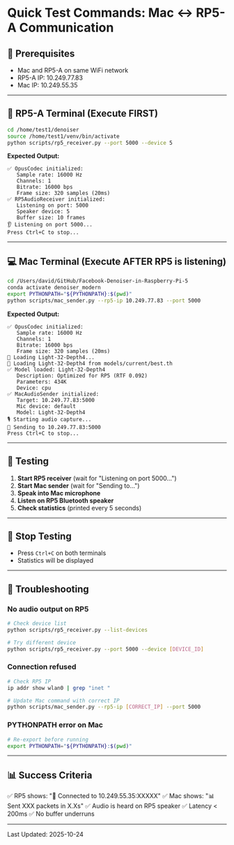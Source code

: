 # Quick Test Commands: Mac ↔ RP5-A Communication

## 🎯 Prerequisites
- Mac and RP5-A on same WiFi network
- RP5-A IP: 10.249.77.83
- Mac IP: 10.249.55.35

---

## 📱 RP5-A Terminal (Execute FIRST)

```bash
cd /home/test1/denoiser
source /home/test1/venv/bin/activate
python scripts/rp5_receiver.py --port 5000 --device 5
```

**Expected Output:**
```
✅ OpusCodec initialized:
   Sample rate: 16000 Hz
   Channels: 1
   Bitrate: 16000 bps
   Frame size: 320 samples (20ms)
✅ RP5AudioReceiver initialized:
   Listening on port: 5000
   Speaker device: 5
   Buffer size: 10 frames
👂 Listening on port 5000...
Press Ctrl+C to stop...
```

---

## 💻 Mac Terminal (Execute AFTER RP5 is listening)

```bash
cd /Users/david/GitHub/Facebook-Denoiser-in-Raspberry-Pi-5
conda activate denoiser_modern
export PYTHONPATH="${PYTHONPATH}:$(pwd)"
python scripts/mac_sender.py --rp5-ip 10.249.77.83 --port 5000
```

**Expected Output:**
```
✅ OpusCodec initialized:
   Sample rate: 16000 Hz
   Channels: 1
   Bitrate: 16000 bps
   Frame size: 320 samples (20ms)
🤖 Loading Light-32-Depth4...
📂 Loading Light-32-Depth4 from models/current/best.th
✅ Model loaded: Light-32-Depth4
   Description: Optimized for RP5 (RTF 0.092)
   Parameters: 434K
   Device: cpu
✅ MacAudioSender initialized:
   Target: 10.249.77.83:5000
   Mic device: default
   Model: Light-32-Depth4
🎙️ Starting audio capture...
📡 Sending to 10.249.77.83:5000
Press Ctrl+C to stop...
```

---

## 🧪 Testing

1. **Start RP5 receiver** (wait for "Listening on port 5000...")
2. **Start Mac sender** (wait for "Sending to...")
3. **Speak into Mac microphone**
4. **Listen on RP5 Bluetooth speaker**
5. **Check statistics** (printed every 5 seconds)

---

## 🛑 Stop Testing

- Press `Ctrl+C` on both terminals
- Statistics will be displayed

---

## 🐛 Troubleshooting

### No audio output on RP5
```bash
# Check device list
python scripts/rp5_receiver.py --list-devices

# Try different device
python scripts/rp5_receiver.py --port 5000 --device [DEVICE_ID]
```

### Connection refused
```bash
# Check RP5 IP
ip addr show wlan0 | grep "inet "

# Update Mac command with correct IP
python scripts/mac_sender.py --rp5-ip [CORRECT_IP] --port 5000
```

### PYTHONPATH error on Mac
```bash
# Re-export before running
export PYTHONPATH="${PYTHONPATH}:$(pwd)"
```

---

## 📊 Success Criteria

✅ RP5 shows: "📡 Connected to 10.249.55.35:XXXXX"
✅ Mac shows: "📊 Sent XXX packets in X.Xs"
✅ Audio is heard on RP5 speaker
✅ Latency < 200ms
✅ No buffer underruns

---

Last Updated: 2025-10-24
